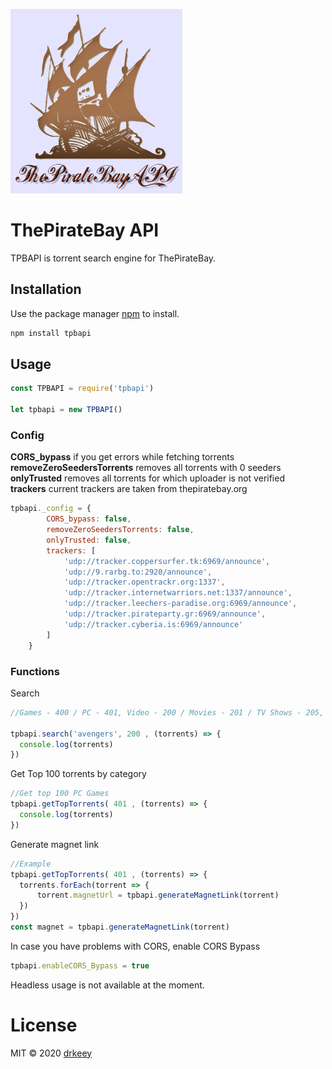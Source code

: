 ![alt text](tpb.jpg)

# ThePirateBay API
TPBAPI is torrent search engine for ThePirateBay.

## Installation

Use the package manager [npm](https://www.npmjs.com/) to install.

```bash
npm install tpbapi
```
## Usage


```javascript
const TPBAPI = require('tpbapi')

let tpbapi = new TPBAPI()
```

### Config
<b>CORS_bypass</b> if you get errors while fetching torrents
 <br />
<b>removeZeroSeedersTorrents</b> removes all torrents with 0 seeders <br />
<b>onlyTrusted</b> removes all torrents for which uploader is not verified <br />
<b>trackers</b> current trackers are taken from thepiratebay.org <br />

```javascript
tpbapi._config = {
        CORS_bypass: false,
        removeZeroSeedersTorrents: false,
        onlyTrusted: false,
        trackers: [
            'udp://tracker.coppersurfer.tk:6969/announce',
            'udp://9.rarbg.to:2920/announce',
            'udp://tracker.opentrackr.org:1337',
            'udp://tracker.internetwarriors.net:1337/announce',
            'udp://tracker.leechers-paradise.org:6969/announce',
            'udp://tracker.pirateparty.gr:6969/announce',
            'udp://tracker.cyberia.is:6969/announce'
        ]
    }
```

### Functions
Search
```js
//Games - 400 / PC - 401, Video - 200 / Movies - 201 / TV Shows - 205, Audio - 100 / Music - 101, Applications - 300....

tpbapi.search('avengers', 200 , (torrents) => {
  console.log(torrents)
})
```

Get Top 100 torrents by category
```js
//Get top 100 PC Games
tpbapi.getTopTorrents( 401 , (torrents) => {
  console.log(torrents)
})
```

Generate magnet link
```js
//Example
tpbapi.getTopTorrents( 401 , (torrents) => {
  torrents.forEach(torrent => {
      torrent.magnetUrl = tpbapi.generateMagnetLink(torrent)
  })
})
const magnet = tpbapi.generateMagnetLink(torrent)
```

In case you have problems with CORS, enable CORS Bypass
```js
tpbapi.enableCORS_Bypass = true
```

Headless usage is not available at the moment.


# License
MIT © 2020 [drkeey](https://github.com/drkeey)